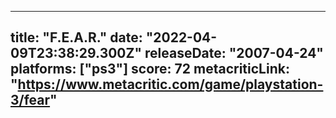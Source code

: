 
---
title: "F.E.A.R."
date: "2022-04-09T23:38:29.300Z"
releaseDate: "2007-04-24"
platforms: ["ps3"]
score: 72
metacriticLink: "https://www.metacritic.com/game/playstation-3/fear"
---
